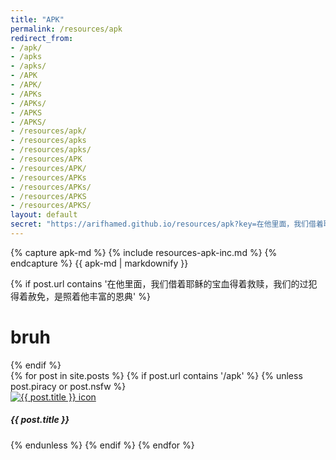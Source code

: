 ```yaml
---
title: "APK"
permalink: /resources/apk
redirect_from: 
- /apk/
- /apks
- /apks/
- /APK
- /APK/
- /APKs
- /APKs/
- /APKS
- /APKS/
- /resources/apk/
- /resources/apks
- /resources/apks/
- /resources/APK
- /resources/APK/
- /resources/APKs
- /resources/APKs/
- /resources/APKS
- /resources/APKS/
layout: default
secret: "https://arifhamed.github.io/resources/apk?key=在他里面，我们借着耶稣的宝血得着救赎，我们的过犯得着赦免，是照着他丰富的恩典"
---
```


{% capture apk-md %}
{% include resources-apk-inc.md %}
{% endcapture %}
{{ apk-md | markdownify }}

{% if post.url contains '在他里面，我们借着耶稣的宝血得着救赎，我们的过犯得着赦免，是照着他丰富的恩典' %}
<h1>bruh</h1>
{% endif %}

<div class="row">
    {% for post in site.posts %}
    {% if post.url contains '/apk' %}
    {% unless post.piracy or post.nsfw %}
    <div class="col-sm-3" title="{{ post.title }}">
        <div class="card">
            <div class="card-body">
                <a href="{{site.baseurl}}{{post.url}}"><img class="card-img" src="/static/images{{ post.url }}-icon.png" alt="{{ post.title }} icon"></a>
                <!-- <h5 class="card-title">{{ post.title }}</h5> -->
                <h5 class="card-title text-center">{{ post.title }}</h5>
            </div>
        </div>
    </div>
    {% endunless %}
    {% endif %}
    {% endfor %}
</div>
